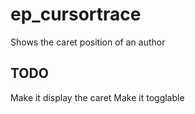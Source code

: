 # ep_cursortrace

Shows the caret position of an author

## TODO
Make it display the caret
Make it togglable

